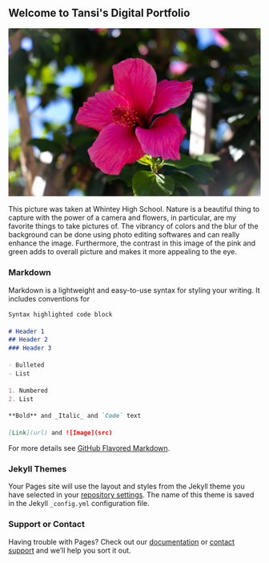 ## Welcome to Tansi's Digital Portfolio 

![flower](Bright%20Pink%20Flower.jpg)

This picture was taken at Whintey High School. Nature is a beautiful thing to capture with the power of a camera and flowers, in particular, are my favorite things to take pictures of. The vibrancy of colors and the blur of the background can be done using photo editing softwares and can really enhance the image. Furthermore, the contrast in this image of the pink and green adds to overall picture and makes it more appealing to the eye. 

### Markdown

Markdown is a lightweight and easy-to-use syntax for styling your writing. It includes conventions for

```markdown
Syntax highlighted code block

# Header 1
## Header 2
### Header 3

- Bulleted
- List

1. Numbered
2. List

**Bold** and _Italic_ and `Code` text

[Link](url) and ![Image](src)
```

For more details see [GitHub Flavored Markdown](https://guides.github.com/features/mastering-markdown/).

### Jekyll Themes

Your Pages site will use the layout and styles from the Jekyll theme you have selected in your [repository settings](https://github.com/Tansi2/digitalphotography/settings). The name of this theme is saved in the Jekyll `_config.yml` configuration file.

### Support or Contact

Having trouble with Pages? Check out our [documentation](https://docs.github.com/categories/github-pages-basics/) or [contact support](https://github.com/contact) and we’ll help you sort it out.
